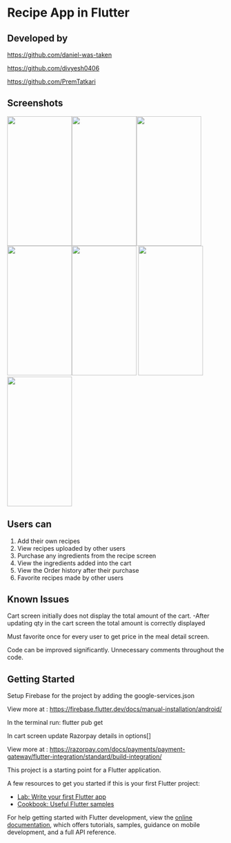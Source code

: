 # Recipe App in Flutter

## Developed by

https://github.com/daniel-was-taken

https://github.com/divyesh0406

https://github.com/PremTatkari


## Screenshots

<img src = "https://user-images.githubusercontent.com/97611290/217012264-07371776-0e97-461c-b13a-34a0e25f9d03.png" width="150" height="300" /><img src = "https://user-images.githubusercontent.com/97611290/217012279-e58d83c9-d666-4d9a-9d4b-fcdbd2612f49.png" width="150" height="300" /><img src = "https://user-images.githubusercontent.com/97611290/217012297-2691f098-61b5-49c8-9c43-313c0d6bbd28.png" width="150" height="300" /><img src = "https://user-images.githubusercontent.com/97611290/217012438-5ce0dcda-5380-4a39-aff3-e0911ba3fb19.png" width="150" height="300" /><img src = "https://user-images.githubusercontent.com/97611290/217009763-223f617f-2904-4d4a-a2a5-b83dbe84cd78.png" width="150" height="300" /> <img src = "https://user-images.githubusercontent.com/97611290/217012465-08353d37-6c41-46a9-aa4c-a1c0f9be7b24.png" width="150" height="300" /><img src = "https://user-images.githubusercontent.com/97611290/217012453-61af9231-eb81-49cd-b666-436f0244e0ce.png" width="150" height="300" />




## Users can
1. Add their own recipes
2. View recipes uploaded by other users 
3. Purchase any ingredients from the recipe screen
4. View the ingredients added into the cart
5. View the Order history after their purchase
6. Favorite recipes made by other users

## Known Issues

Cart screen initially does not display the total amount of the cart.
    -After updating qty in the cart screen the total amount is correctly displayed
     
Must favorite once for every user to get price in the meal detail screen.
     
Code can be improved significantly. Unnecessary comments throughout the code.



## Getting Started

Setup Firebase for the project by adding the google-services.json

View more at : https://firebase.flutter.dev/docs/manual-installation/android/

In the terminal run: flutter pub get

In cart screen update Razorpay details in options[]

View more at :  https://razorpay.com/docs/payments/payment-gateway/flutter-integration/standard/build-integration/



This project is a starting point for a Flutter application.

A few resources to get you started if this is your first Flutter project:

- [Lab: Write your first Flutter app](https://docs.flutter.dev/get-started/codelab)
- [Cookbook: Useful Flutter samples](https://docs.flutter.dev/cookbook)

For help getting started with Flutter development, view the
[online documentation](https://docs.flutter.dev/), which offers tutorials,
samples, guidance on mobile development, and a full API reference.


